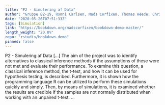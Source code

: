 ```yaml
---
title: "P2 - Simulering af Data"
author: "Gruppe B2-19, Ronni Carlsen, Mads Corfixen, Thomas Heede, Christian F. P. Nielsen, Magnus Olesen"
date: "2020-05-26T07:51:33Z"
tags: [Simulation]
link: "https://bookdown.org/madscorfixen/bookdown-demo-master/"
length_weight: "20.8%"
repo: "rstudio/bookdown-demo"
pinned: false
---
```


P2 - Simulering af Data [...] The aim of the project was to identify alternatives to classical inference methods if the assumptions of these were not met and evaluate their performance. To examine this question, a classical inference method, the t-test, and how it can be used for hypothesis testing, is described. Furthermore, it is shown how the programming language R can be utilized to perform these simulations quickly and simply. Then, by means of simulations, it is examined whether the results are credible if the samples are not normally distributed when working with an unpaired t-test. ...
